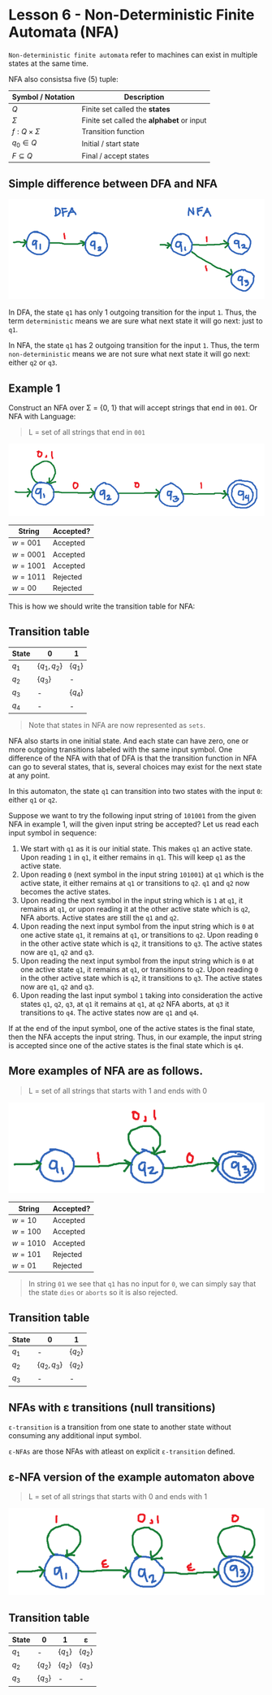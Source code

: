 # Lesson 6 - Non-Deterministic Finite Automata (NFA)

`Non-deterministic finite automata` refer to machines can exist in multiple 
states at the same time.

NFA also consistsa five (5) tuple:

| Symbol / Notation | Description |
| --- | --- |
| $Q$ | Finite set called the **states** |
| $\Sigma$ | Finite set called the **alphabet** or input |
| $f: Q \times \Sigma$ | Transition function |
| $q_0 \in Q$ | Initial / start state |
| $F \subseteq Q$ | Final / accept states |

## Simple difference between DFA and NFA

![](dvn.png "")

In DFA, the state `q1` has only 1 outgoing transition for the input `1`. Thus, the term `deterministic` means we are sure what next state it will go next: just to `q1`.

In NFA, the state `q1` has 2 outgoing transition for the input `1`. Thus, the term `non-deterministic` means we are not sure what next state it will go next: either `q2` or `q3`.


## Example 1

Construct an NFA over Σ = {0, 1} that will accept strings that end in `001`. Or NFA with Language:

> L = set of all strings that end in `001`

![](ex1.png "")

| String | Accepted? |
| -- | -- |
| $w = 001$ | Accepted |
| $w = 0001$ | Accepted |
| $w = 1001$ | Accepted |
| $w = 1011$ | Rejected |
| $w = 00$ | Rejected |

This is how we should write the transition table for NFA:

## Transition table
| State | 0 | 1 |
| --- | --- | --- |
| $q_1$ | $\lbrace  q_1, q_2 \rbrace$ | $\lbrace q_1 \rbrace$ |
| $q_2$ | $\lbrace q_3 \rbrace$ | - |
| $q_3$ | - | $\lbrace q_4 \rbrace$  |
| $q_4$ | - | - |

> Note that states in NFA are now represented as `sets`.

NFA also starts in one initial state. And each state can have zero, one or more outgoing transitions labeled with the same input symbol. One difference of the NFA with that of DFA is that the transition function in NFA can go to several states, that is, several choices may exist for the next state at any point.

In this automaton, the state `q1` can transition into two states with the input `0`: either `q1` or `q2`.

Suppose we want to try the following input string of `101001` from the given NFA in example 1, will the given input string be accepted? Let us read each input symbol in sequence: 

1. We start with `q1` as it is our initial state. This makes `q1` an active state. Upon reading `1` in `q1`, it either remains in `q1`. This will keep `q1` as the active state. 
2. Upon reading `0` (next symbol in the input string `101001`) at `q1` which is the active state, it either remains at `q1` or transitions to `q2`. `q1` and `q2` now becomes the active states. 
3. Upon reading the next symbol in the input string which is `1` at `q1`, it remains at `q1`, or upon reading it at the other active state which is `q2`, NFA aborts. Active states are still the `q1` and `q2`. 
4. Upon reading the next input symbol from the input string which is `0` at one active state `q1`, it remains at `q1`, or transitions to `q2`. Upon reading `0` in the other active state which is `q2`, it transitions to `q3`. The active states now are `q1`, `q2` and `q3`. 
5. Upon reading the next input symbol from the input string which is `0` at one active state `q1`, it remains at `q1`, or transitions to `q2`. Upon reading `0` in the other active state which is `q2`, it transitions to `q3`. The active states now are `q1`, `q2` and `q3`. 
6. Upon reading the last input symbol `1` taking into consideration the active states `q1`, `q2`, `q3`, at `q1` it remains at `q1`, at `q2` NFA aborts, at `q3` it transitions to `q4`. The active states now are `q1` and `q4`.

If at the end of the input symbol, one of the active states is the final state, then the NFA accepts the input string. Thus, in our example, the input string is accepted since one of the active states is the final state which is `q4`.   

## More examples of NFA are as follows.

> L = set of all strings that starts with 1 and ends with 0

![](ex2.png "")

| String | Accepted? |
| -- | -- |
| $w = 10$ | Accepted |
| $w = 100$ | Accepted |
| $w = 1010$ | Accepted |
| $w = 101$ | Rejected |
| $w = 01$ | Rejected |

> In string `01` we see that `q1` has no input for `0`, we can simply say that the state `dies` or `aborts` so it is also rejected.

## Transition table
| State | 0 | 1 |
| --- | --- | --- |
| $q_1$ | - | $\lbrace q_2 \rbrace$ |
| $q_2$ | $\lbrace q_2, q_3 \rbrace$ | $\lbrace  q_2 \rbrace$ |
| $q_3$ | - | -  |
## NFAs with ε transitions (null transitions)

`ε-transition` is a transition from one state to another state without 
consuming any additional input symbol.

`ε-NFAs` are those NFAs with atleast on explicit `ε-transition` defined.

## ε-NFA version of the example automaton above

> L = set of all strings that starts with 0 and ends with 1

![](ex3.png "")

## Transition table
| State | 0 | 1 | ε |
| --- | --- | --- | --- |
| $q_1$ | - | $\lbrace q_1 \rbrace$ | $\lbrace q_2 \rbrace$ |
| $q_2$ | $\lbrace q_2 \rbrace$ | $\lbrace q_2 \rbrace$ | $\lbrace q_3 \rbrace$ |
| $q_3$ | $\lbrace q_3 \rbrace$ | - | - |